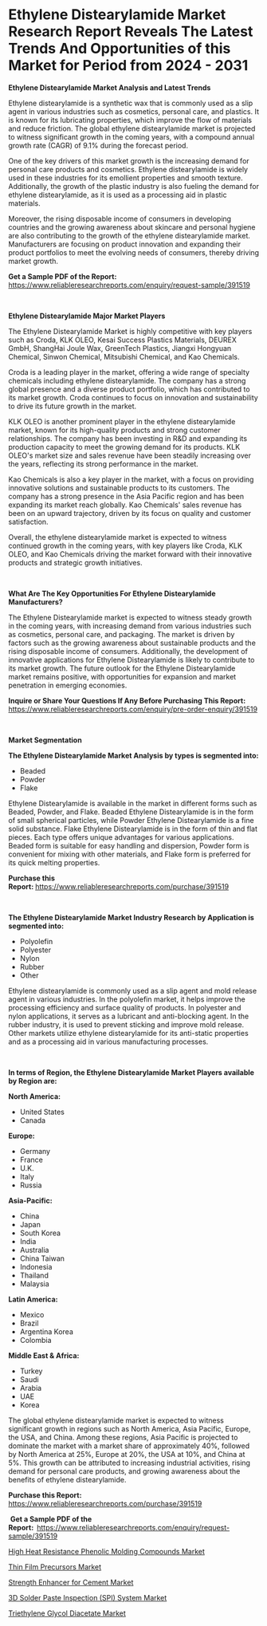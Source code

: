 <p><h1>Ethylene Distearylamide Market Research Report Reveals The Latest Trends And Opportunities of this Market for Period from 2024 - 2031</h1></p><p><strong>Ethylene Distearylamide Market Analysis and Latest Trends</strong></p>
<p><p>Ethylene distearylamide is a synthetic wax that is commonly used as a slip agent in various industries such as cosmetics, personal care, and plastics. It is known for its lubricating properties, which improve the flow of materials and reduce friction. The global ethylene distearylamide market is projected to witness significant growth in the coming years, with a compound annual growth rate (CAGR) of 9.1% during the forecast period.</p><p>One of the key drivers of this market growth is the increasing demand for personal care products and cosmetics. Ethylene distearylamide is widely used in these industries for its emollient properties and smooth texture. Additionally, the growth of the plastic industry is also fueling the demand for ethylene distearylamide, as it is used as a processing aid in plastic materials.</p><p>Moreover, the rising disposable income of consumers in developing countries and the growing awareness about skincare and personal hygiene are also contributing to the growth of the ethylene distearylamide market. Manufacturers are focusing on product innovation and expanding their product portfolios to meet the evolving needs of consumers, thereby driving market growth.</p></p>
<p><strong>Get a Sample PDF of the Report:&nbsp;</strong> <a href="https://www.reliableresearchreports.com/enquiry/request-sample/391519">https://www.reliableresearchreports.com/enquiry/request-sample/391519</a></p>
<p>&nbsp;</p>
<p><strong>Ethylene Distearylamide Major Market Players</strong></p>
<p><p>The Ethylene Distearylamide Market is highly competitive with key players such as Croda, KLK OLEO, Kesai Success Plastics Materials, DEUREX GmbH, ShangHai Joule Wax, GreenTech Plastics, Jiangxi Hongyuan Chemical, Sinwon Chemical, Mitsubishi Chemical, and Kao Chemicals. </p><p>Croda is a leading player in the market, offering a wide range of specialty chemicals including ethylene distearylamide. The company has a strong global presence and a diverse product portfolio, which has contributed to its market growth. Croda continues to focus on innovation and sustainability to drive its future growth in the market.</p><p>KLK OLEO is another prominent player in the ethylene distearylamide market, known for its high-quality products and strong customer relationships. The company has been investing in R&D and expanding its production capacity to meet the growing demand for its products. KLK OLEO's market size and sales revenue have been steadily increasing over the years, reflecting its strong performance in the market.</p><p>Kao Chemicals is also a key player in the market, with a focus on providing innovative solutions and sustainable products to its customers. The company has a strong presence in the Asia Pacific region and has been expanding its market reach globally. Kao Chemicals' sales revenue has been on an upward trajectory, driven by its focus on quality and customer satisfaction.</p><p>Overall, the ethylene distearylamide market is expected to witness continued growth in the coming years, with key players like Croda, KLK OLEO, and Kao Chemicals driving the market forward with their innovative products and strategic growth initiatives.</p></p>
<p>&nbsp;</p>
<p><strong>What Are The Key Opportunities For Ethylene Distearylamide Manufacturers?</strong></p>
<p><p>The Ethylene Distearylamide market is expected to witness steady growth in the coming years, with increasing demand from various industries such as cosmetics, personal care, and packaging. The market is driven by factors such as the growing awareness about sustainable products and the rising disposable income of consumers. Additionally, the development of innovative applications for Ethylene Distearylamide is likely to contribute to its market growth. The future outlook for the Ethylene Distearylamide market remains positive, with opportunities for expansion and market penetration in emerging economies.</p></p>
<p><strong>Inquire or Share Your Questions If Any Before Purchasing This Report:</strong> <a href="https://www.reliableresearchreports.com/enquiry/pre-order-enquiry/391519">https://www.reliableresearchreports.com/enquiry/pre-order-enquiry/391519</a></p>
<p>&nbsp;</p>
<p><strong>Market Segmentation</strong></p>
<p><strong>The Ethylene Distearylamide Market Analysis by types is segmented into:</strong></p>
<p><ul><li>Beaded</li><li>Powder</li><li>Flake</li></ul></p>
<p><p>Ethylene Distearylamide is available in the market in different forms such as Beaded, Powder, and Flake. Beaded Ethylene Distearylamide is in the form of small spherical particles, while Powder Ethylene Distearylamide is a fine solid substance. Flake Ethylene Distearylamide is in the form of thin and flat pieces. Each type offers unique advantages for various applications. Beaded form is suitable for easy handling and dispersion, Powder form is convenient for mixing with other materials, and Flake form is preferred for its quick melting properties.</p></p>
<p><strong>Purchase this Report:&nbsp;</strong><a href="https://www.reliableresearchreports.com/purchase/391519">https://www.reliableresearchreports.com/purchase/391519</a></p>
<p>&nbsp;</p>
<p><strong>The Ethylene Distearylamide Market Industry Research by Application is segmented into:</strong></p>
<p><ul><li>Polyolefin</li><li>Polyester</li><li>Nylon</li><li>Rubber</li><li>Other</li></ul></p>
<p><p>Ethylene distearylamide is commonly used as a slip agent and mold release agent in various industries. In the polyolefin market, it helps improve the processing efficiency and surface quality of products. In polyester and nylon applications, it serves as a lubricant and anti-blocking agent. In the rubber industry, it is used to prevent sticking and improve mold release. Other markets utilize ethylene distearylamide for its anti-static properties and as a processing aid in various manufacturing processes.</p></p>
<p>&nbsp;</p>
<p><strong>In terms of Region, the Ethylene Distearylamide Market Players available by Region are:</strong></p>
<p>
    <p> <strong> North America: </strong>
        <ul>
            <li>United States</li>
            <li>Canada</li>
        </ul>
        </p> 
    <p> <strong> Europe: </strong>
        <ul>
            <li>Germany</li>
            <li>France</li>
            <li>U.K.</li>
            <li>Italy</li>
            <li>Russia</li>
        </ul>
        </p> 
    <p> <strong> Asia-Pacific: </strong>
        <ul>
            <li>China</li>
            <li>Japan</li>
            <li>South Korea</li>
            <li>India</li>
            <li>Australia</li>
            <li>China Taiwan</li>
            <li>Indonesia</li>
            <li>Thailand</li>
            <li>Malaysia</li>
        </ul>
        </p> 
    <p> <strong> Latin America: </strong>
        <ul>
            <li>Mexico</li>
            <li>Brazil</li>
            <li>Argentina Korea</li>
            <li>Colombia</li>
        </ul>
        </p> 
    <p> <strong> Middle East & Africa: </strong>
        <ul>
            <li>Turkey</li>
            <li>Saudi</li>
            <li>Arabia</li>
            <li>UAE</li>
            <li>Korea</li>
        </ul>
    </p>
    </p>
<p><p>The global ethylene distearylamide market is expected to witness significant growth in regions such as North America, Asia Pacific, Europe, the USA, and China. Among these regions, Asia Pacific is projected to dominate the market with a market share of approximately 40%, followed by North America at 25%, Europe at 20%, the USA at 10%, and China at 5%. This growth can be attributed to increasing industrial activities, rising demand for personal care products, and growing awareness about the benefits of ethylene distearylamide.</p></p>
<p><strong>Purchase this Report: </strong><a href="https://www.reliableresearchreports.com/purchase/391519">https://www.reliableresearchreports.com/purchase/391519</a></p>
<p>&nbsp;<strong>Get a Sample PDF of the Report:&nbsp;&nbsp;</strong><a href="https://www.reliableresearchreports.com/enquiry/request-sample/391519">https://www.reliableresearchreports.com/enquiry/request-sample/391519</a></p>
<p><strong></strong></p>
<p><p><a href="https://github.com/redneck06/Market-Research-Report-List-2/blob/main/high-heat-resistance-phenolic-molding-compounds-market.md">High Heat Resistance Phenolic Molding Compounds Market</a></p><p><a href="https://shimmer-gardenia-37a.notion.site/Thin-Film-Precursors-Market-Research-Report-Provides-Critical-Insights-that-can-help-Shape-Business--002b65bf6d3e40dba174a81f4ec64177">Thin Film Precursors Market</a></p><p><a href="https://github.com/peachesmcdowel1/Market-Research-Report-List-1/blob/main/strength-enhancer-for-cement-market.md">Strength Enhancer for Cement Market</a></p><p><a href="https://meowing-lemming-dd3.notion.site/3D-Solder-Paste-Inspection-SPI-System-Market-with-the-goal-of-estimating-the-market-size-and-futur-f7b7a207ce114e45bf651bcf29bd1470">3D Solder Paste Inspection (SPI) System Market</a></p><p><a href="https://view.publitas.com/reportprime-1/triethylene-glycol-diacetate-market-dynamics-2024-2031-also-about-its-market-trends-projections-and-opportunities/">Triethylene Glycol Diacetate Market</a></p></p>
